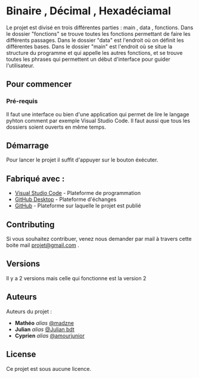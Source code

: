 # Binaire , Décimal , Hexadéciamal

Le projet est divisé en trois différentes parties : main , data , fonctions.
Dans le dossier "fonctions" se trouve toutes les fonctions permettant de faire les différents passages.
Dans le dossier "data" est l'endroit où on définit les différentes bases.
Dans le dossier "main" est l'endroit où se situe la structure du programme et qui appelle les autres fonctions, et se trouve toutes les phrases qui permettent un début d'interface pour guider l'utilisateur.

## Pour commencer

### Pré-requis

Il faut une interface ou bien d'une application qui permet de lire le langage pyhton comment par exemple Visual Studio Code.
Il faut aussi que tous les dossiers soient ouverts en même temps. 

## Démarrage

Pour lancer le projet il suffit d'appuyer sur le bouton éxécuter.

## Fabriqué avec :

* [Visual Studio Code](https://code.visualstudio.com/) - Plateforme de programmation
* [GitHub Desktop](https://github.com/apps/desktop) - Plateforme d'échanges
* [GitHub](https://github.com/) - Plateforme sur laquelle le projet est publié

## Contributing

Si vous souhaitez contribuer, venez nous demander par mail à travers cette boite mail projet@gmail.com .

## Versions
Il y a 2 versions mais celle qui fonctionne est la version 2

## Auteurs
Auteurs du projet :
* **Mathéo** _alias_ [@madzne](https://github.com/madzne)
* **Julian** _alias_ [@Julian bdt](https://github.com/juju9394)
* **Cyprien** _alias_ [@amourjunior](https://github.com/amourjunior)
  

## License

Ce projet est sous aucune licence.
